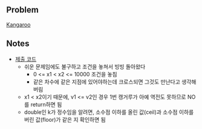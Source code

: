 ## Problem
[Kangaroo](https://www.hackerrank.com/challenges/kangaroo/problem)

## Notes
* [제출 코드](Solution.java)
    * 쉬운 문제임에도 불구하고 조건을 놓쳐서 빙빙 돌아왔다
        * 0 <= x1 < x2 <= 10000 조건을 놓침
        * 같은 차수에 같은 지점에 있어야하는데 크로스되면 그것도 만난다고 생각해버림
    * x1 < x2이기 때문에, v1 <= v2인 경우 1번 캥거루가 아예 역전도 못하므로 NO를 return하면 됨
    * double인 k가 정수임을 알려면, 소수점 이하를 올린 값(ceil)과 소수점 이하를 버린 값(floor)가 같은 지 확인하면 됨